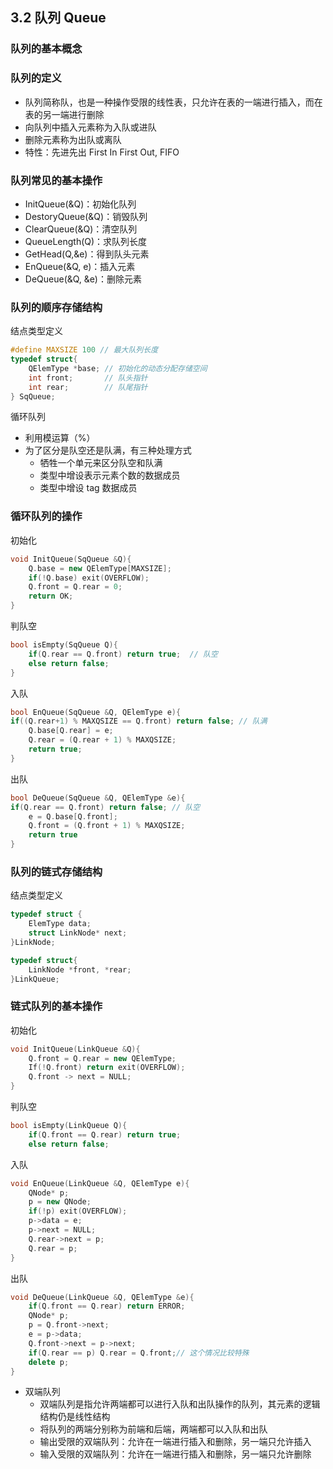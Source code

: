 ## 3.2 队列 Queue

### 队列的基本概念

### 队列的定义

- 队列简称队，也是一种操作受限的线性表，只允许在表的一端进行插入，而在表的另一端进行删除
- 向队列中插入元素称为入队或进队
- 删除元素称为出队或离队
- 特性：先进先出 First In First Out, FIFO

### 队列常见的基本操作

- InitQueue(&Q)：初始化队列
- DestoryQueue(&Q)：销毁队列
- ClearQueue(&Q)：清空队列
- QueueLength(Q)：求队列长度
- GetHead(Q,&e)：得到队头元素
- EnQueue(&Q, e)：插入元素
- DeQueue(&Q, &e)：删除元素

### 队列的顺序存储结构

结点类型定义

```cpp
#define MAXSIZE 100 // 最大队列长度
typedef struct{
    QElemType *base; // 初始化的动态分配存储空间
    int front;       // 队头指针
    int rear;        // 队尾指针
} SqQueue;
```

循环队列

- 利用模运算（%）
- 为了区分是队空还是队满，有三种处理方式
  - 牺牲一个单元来区分队空和队满
  - 类型中增设表示元素个数的数据成员
  - 类型中增设 tag 数据成员

### 循环队列的操作

初始化

```cpp
void InitQueue(SqQueue &Q){
    Q.base = new QElemType[MAXSIZE];
    if(!Q.base) exit(OVERFLOW);
    Q.front = Q.rear = 0;
    return OK;
}
```

判队空

```cpp
bool isEmpty(SqQueue Q){
    if(Q.rear == Q.front) return true;  // 队空
    else return false;
}
```

入队

```cpp
bool EnQueue(SqQueue &Q, QElemType e){
if((Q.rear+1) % MAXQSIZE == Q.front) return false; // 队满
    Q.base[Q.rear] = e;
    Q.rear = (Q.rear + 1) % MAXQSIZE;
    return true;
}
```

出队

```cpp
bool DeQueue(SqQueue &Q, QElemType &e){
if(Q.rear == Q.front) return false; // 队空
    e = Q.base[Q.front];
    Q.front = (Q.front + 1) % MAXQSIZE;
    return true
}
```

### 队列的链式存储结构

结点类型定义

```cpp
typedef struct {
    ElemType data;
    struct LinkNode* next;
}LinkNode;

typedef struct{
    LinkNode *front, *rear;
}LinkQueue;
```

### 链式队列的基本操作

初始化

```cpp
void InitQueue(LinkQueue &Q){
    Q.front = Q.rear = new QElemType;
    If(!Q.front) return exit(OVERFLOW);
    Q.front -> next = NULL;
}
```

判队空

```cpp
bool isEmpty(LinkQueue Q){
    if(Q.front == Q.rear) return true;
    else return false;
```

入队

```cpp
void EnQueue(LinkQueue &Q, QElemType e){
    QNode* p;
    p = new QNode;
    if(!p) exit(OVERFLOW);
    p->data = e;
    p->next = NULL;
    Q.rear->next = p;
    Q.rear = p;
}
```

出队

```cpp
void DeQueue(LinkQueue &Q, QElemType &e){
    if(Q.front == Q.rear) return ERROR;
    QNode* p;
    p = Q.front->next;
    e = p->data;
    Q.front->next = p->next;
    if(Q.rear == p) Q.rear = Q.front;// 这个情况比较特殊
    delete p;
}
```

- 双端队列
  - 双端队列是指允许两端都可以进行入队和出队操作的队列，其元素的逻辑结构仍是线性结构
  - 将队列的两端分别称为前端和后端，两端都可以入队和出队
  - 输出受限的双端队列：允许在一端进行插入和删除，另一端只允许插入
  - 输入受限的双端队列：允许在一端进行插入和删除，另一端只允许删除

<!-- ### 习题

- 8【2011】 已知循环队列存储在一维数组A[0...n-1]中，且队列非空时front和rear分别指向队头元素和队尾元素。若初试队列为空，且要求第一个进入队列的元素存储在A[0]处，则初始时front和rear的值分别是→0，n-1
- 10【2014】
- 14 用链式存储方式的队列进行删除操作时需要
A 仅修改头指针
B 仅修改尾指针
C 头尾指针都要修改
D 头尾指针可能都要修改→D，当队列元素>1时，删除操作只修改头指针；当队列元素=1时，删除操作头尾指针都要修改
    - 16 假设循环单链表表示的队列长度为n，队头固定在链表尾，若只设头指针，则进队操作的时间复杂度为→O(n)
- 18【2010】
- 19【2018】
- 20【2016】
- 综合题4【2019】请设计一个队列，要求满足：
① 初始队列为空；
② 入队时，允许增加队列占用空间；
③ 出队后，出队元素所占用的空间可重复使用，即整个队列所占用的空间只增不减；
④ 入队操作和出队操作的时间复杂度始终保持为$O(1)$
请回答下列问题
① 该队列是选择链式存储结构，还是应选择顺序存储结构？
② 画出队列的初始状态，并给出判断队空和队满的条件
③ 画出第一个元素入队后的队列状态
④ 给出入队操作和出队操作的基本过程  -->
